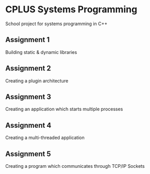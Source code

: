 # CPLUS Systems Programming

School project for systems programming in C++

## Assignment 1

Building static & dynamic libraries

## Assignment 2

Creating a plugin architecture

## Assignment 3

Creating an application which starts multiple processes

## Assignment 4

Creating a multi-threaded application

## Assignment 5

Creating a program which communicates through TCP/IP Sockets
